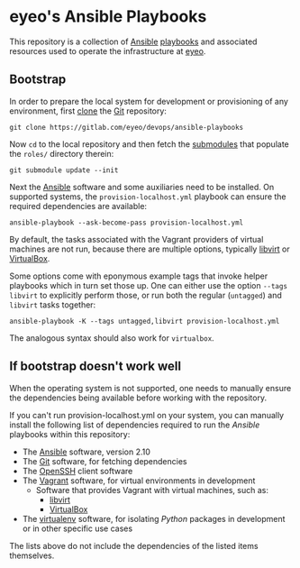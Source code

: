 # eyeo's Ansible Playbooks

This repository is a collection of [Ansible][ansible] [playbooks][playbook]
and associated resources used to operate the infrastructure at [eyeo][eyeo].

## Bootstrap

In order to prepare the local system for development or provisioning of any
environment, first [clone][clone] the [Git][git] repository:

    git clone https://gitlab.com/eyeo/devops/ansible-playbooks

Now `cd` to the local repository and then fetch the [submodules][submodule]
that populate the `roles/` directory therein:

    git submodule update --init

Next the [Ansible][ansible] software and some auxiliaries need to be
installed. On supported systems, the `provision-localhost.yml` playbook can
ensure the required dependencies are available:

    ansible-playbook --ask-become-pass provision-localhost.yml

By default, the tasks associated with the Vagrant providers of
virtual machines are not run, because there are multiple options,
typically [libvirt][libvirt] or [VirtualBox][virtualbox].

Some options come with eponymous example tags that invoke helper playbooks
which in turn set those up. One can either use the option `--tags
libvirt` to explicitly perform those, or run both the regular
(`untagged`) and `libvirt` tasks together:

    ansible-playbook -K --tags untagged,libvirt provision-localhost.yml

The analogous syntax should also work for `virtualbox`.

## If bootstrap doesn't work well

When the operating system is not supported, one needs to manually ensure the
dependencies being available before working with the repository.

If you can't run provision-localhost.yml on your system, you can manually
install the following list of dependencies required to run the *Ansible*
playbooks within this repository:

- The [Ansible][ansible] software, version 2.10
- The [Git][git] software, for fetching dependencies
- The [OpenSSH][openssh] client software
- The [Vagrant][vagrant] software, for virtual environments in development
  - Software that provides Vagrant with virtual machines, such as:
    - [libvirt][libvirt]
    - [VirtualBox][virtualbox]
- The [virtualenv][virtualenv] software, for isolating *Python* packages
  in development or in other specific use cases

The lists above do not include the dependencies of the listed items themselves.


[ansible]:    https://docs.ansible.com/ansible/latest/index.html
[clone]:      https://git-scm.com/docs/git-clone
[eyeo]:       https://eyeo.com/
[git]:        https://git-scm.com/
[libvirt]:    https://libvirt.org/
[openssh]:    https://www.openssh.com/
[playbook]:   https://docs.ansible.com/ansible/latest/user_guide/playbooks.html
[python]:     https://www.python.org/
[submodule]:  https://git-scm.com/docs/git-submodule
[vagrant]:    https://www.vagrantup.com/
[virtualbox]: https://www.virtualbox.org/
[virtualenv]: https://virtualenv.pypa.io/
